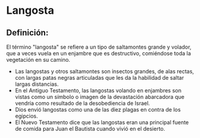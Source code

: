 # Langosta

## Definición: 

El término "langosta" se refiere a un tipo de saltamontes grande y volador, que a veces vuela en un enjambre que es destructivo,  comiéndose toda la vegetación en su camino.

* Las langostas y otros saltamontes son insectos  grandes, de alas rectas, con largas patas negras articuladas que les da la habilidad de saltar largas distancias.
* En el Antiguo Testamento, las langostas volando en enjambres son vistas como un símbolo o imagen de la devastación abarcadora que vendría como resultado de la desobediencia de Israel.
* Dios envió langostas como una de las diez plagas en contra de los egipcios.
* El Nuevo Testamento dice que las langostas eran una principal fuente de comida para Juan el Bautista cuando vivió en el desierto.

